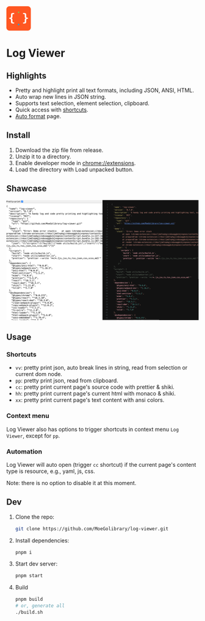 <img src="src/assets/img/icon.svg" width="64"/>

# Log Viewer

## Highlights

- Pretty and highlight print all text formats, including JSON, ANSI, HTML.
- Auto wrap new lines in JSON string.
- Supports text selection, element selection, clipboard.
- Quick access with [shortcuts](#shortcuts).
- [Auto format](#automation) page.

## Install

1. Download the zip file from release.
2. Unzip it to a directory.
3. Enable developer mode in <chrome://extensions>.
4. Load the directory with Load unpacked button.

## Shawcase

![Showcase](./src/assets/img/screenshot-full.png)

## Usage

### Shortcuts

- `vv`: pretty print json, auto break lines in string, read from selection or current dom node.
- `pp`: pretty print json, read from clipboard.
- `cc`: pretty print current page's source code with prettier & shiki.
- `hh`: pretty print current page's current html with monaco & shiki.
- `xx`: pretty print current page's text content with ansi colors.

### Context menu

Log Viewer also has options to trigger shortcuts in context menu `Log Viewer`, except for `pp`.

### Automation

Log Viewer will auto open (trigger `cc` shortcut) if the current page's content type is resource, e.g., yaml, js, css.

Note: there is no option to disable it at this moment.

## Dev

1. Clone the repo:

    ```bash
    git clone https://github.com/MoeGolibrary/log-viewer.git
    ```

2. Install dependencies:

    ````bash
    pnpm i
    ````

3. Start dev server:

    ```bash
    pnpm start
    ```

4. Build

   ```bash
   pnpm build
   # or, generate all
   ./build.sh
   ```
